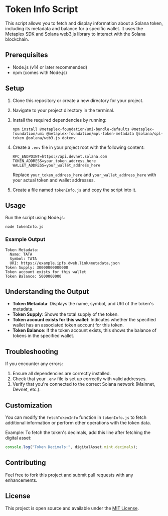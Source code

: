 # Token Info Script

This script allows you to fetch and display information about a Solana token, including its metadata and balance for a specific wallet. It uses the Metaplex SDK and Solana web3.js library to interact with the Solana blockchain.

## Prerequisites

- Node.js (v14 or later recommended)
- npm (comes with Node.js)

## Setup

1. Clone this repository or create a new directory for your project.

2. Navigate to your project directory in the terminal.

3. Install the required dependencies by running:

   ```
   npm install @metaplex-foundation/umi-bundle-defaults @metaplex-foundation/umi @metaplex-foundation/mpl-token-metadata @solana/spl-token @solana/web3.js dotenv
   ```

4. Create a `.env` file in your project root with the following content:

   ```
   RPC_ENDPOINT=https://api.devnet.solana.com
   TOKEN_ADDRESS=your_token_address_here
   WALLET_ADDRESS=your_wallet_address_here
   ```

   Replace `your_token_address_here` and `your_wallet_address_here` with your actual token and wallet addresses.

5. Create a file named `tokenInfo.js` and copy the script into it.

## Usage

Run the script using Node.js:

```
node tokenInfo.js
```

### Example Output

```
Token Metadata:
  Name: TATA
  Symbol: TATA
  URI: https://example.ipfs.dweb.link/metadata.json
Token Supply: 30000000000000
Token account exists for this wallet
Token Balance: 5000000000
```

## Understanding the Output

- **Token Metadata**: Displays the name, symbol, and URI of the token's metadata.
- **Token Supply**: Shows the total supply of the token.
- **Token account exists for this wallet**: Indicates whether the specified wallet has an associated token account for this token.
- **Token Balance**: If the token account exists, this shows the balance of tokens in the specified wallet.

## Troubleshooting

If you encounter any errors:

1. Ensure all dependencies are correctly installed.
2. Check that your `.env` file is set up correctly with valid addresses.
3. Verify that you're connected to the correct Solana network (Mainnet, Devnet, etc.).

## Customization

You can modify the `fetchTokenInfo` function in `tokenInfo.js` to fetch additional information or perform other operations with the token data.

Example: To fetch the token's decimals, add this line after fetching the digital asset:

```javascript
console.log("Token Decimals:", digitalAsset.mint.decimals);
```

## Contributing

Feel free to fork this project and submit pull requests with any enhancements.

## License

This project is open source and available under the [MIT License](LICENSE).